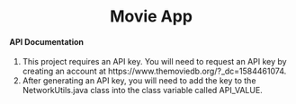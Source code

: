 <h1 align="center">Movie App</h1>
<div>
    <h4>API Documentation</h4>
    <ol>
        <li>This project requires an API key. You will need to request an API key by creating an account
                   at https://www.themoviedb.org/?_dc=1584461074.</li>
        <li> After generating an API key, you will need to add the key to the NetworkUtils.java class into
                   the class variable called API_VALUE.</li>
    </ol>
</div>
